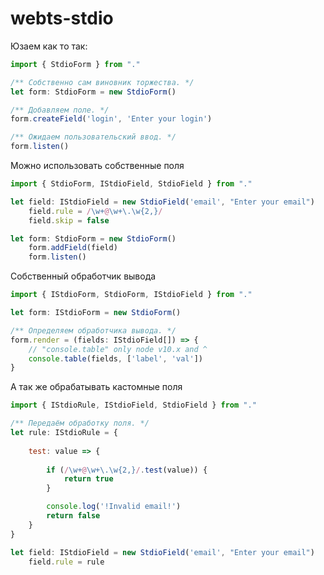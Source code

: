 # webts-stdio
Юзаем как то так:
```javascript
import { StdioForm } from "."

/** Собственно сам виновник торжества. */
let form: StdioForm = new StdioForm()

/** Добавляем поле. */
form.createField('login', 'Enter your login')

/** Ожидаем пользовательский ввод. */
form.listen()
```
Можно использовать собственные поля
```javascript
import { StdioForm, IStdioField, StdioField } from "."

let field: IStdioField = new StdioField('email', "Enter your email")
    field.rule = /\w+@\w+\.\w{2,}/
    field.skip = false

let form: StdioForm = new StdioForm()
    form.addField(field)
    form.listen()
```
Собственный обработчик вывода
```javascript
import { IStdioForm, StdioForm, IStdioField } from "."

let form: IStdioForm = new StdioForm()

/** Определяем обработчика вывода. */
form.render = (fields: IStdioField[]) => {
    // "console.table" only node v10.x and ^
    console.table(fields, ['label', 'val'])
} 
```
А так же обрабатывать кастомные поля
```javascript
import { IStdioRule, IStdioField, StdioField } from "."

/** Передаём обработку поля. */
let rule: IStdioRule = {
    
    test: value => {
        
        if (/\w+@\w+\.\w{2,}/.test(value)) {
            return true
        }

        console.log('!Invalid email!')
        return false
    }
}

let field: IStdioField = new StdioField('email', "Enter your email")
    field.rule = rule
```